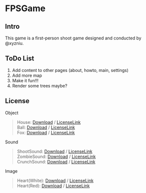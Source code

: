 # FPSGame

## Intro
This game is a first-person shoot game designed and conducted by @xyzniu.

## ToDo List
1. Add content to other pages (about, howto, main, settings)
2. Add more map
3. Make it fun!!! 
4. Render some trees maybe?

## License

Object
> House: [Download](https://www.turbosquid.com/FullPreview/Index.cfm/ID/487223) / [LicenseLink](https://blog.turbosquid.com/royalty-free-license/)  
> Ball: [Download](https://free3d.com/3d-model/ball-v1--300046.html) / [LicenseLink](https://free3d.com/royalty-free-license)  
> Fox: [Download](https://clara.io/view/1a03ac6b-d6b5-4c2d-9f1a-c80068311396) / [LicenseLink](https://clara.io/legal/terms-of-service)  

Sound  
> ShootSound: [Download](https://freesound.org/people/volivieri/sounds/37155/) / [LicenseLink](https://creativecommons.org/licenses/by/3.0/)  
> ZombieSound: [Download](https://freesound.org/people/mrh4hn/sounds/426627/) / [LicenseLink](https://creativecommons.org/licenses/by/3.0/)  
> CrunchSound: [Download](https://freesound.org/people/MATTIX/sounds/348112/) / [LicenseLink](https://creativecommons.org/licenses/by/3.0/)

Image
> Heart(White): [Download](https://www.flaticon.com/free-icon/like_149219) / [LicenseLink](https://file000.flaticon.com/downloads/license/license.pdf)  
> Heart(Red): [Download](https://www.flaticon.com/free-icon/like_148838) / [LicenseLink](https://file000.flaticon.com/downloads/license/license.pdf)